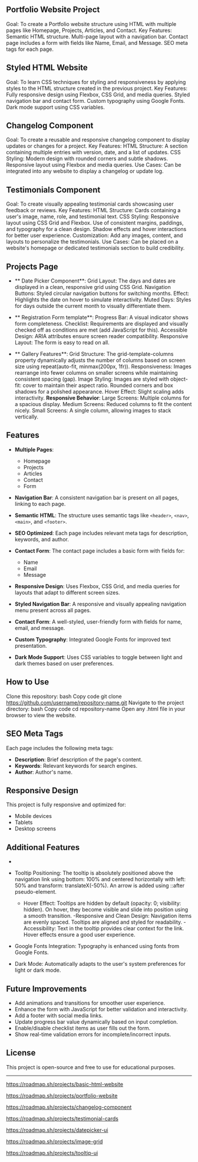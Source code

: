 ## Portfolio Website Project

Goal: To create a Portfolio website structure using HTML with multiple pages like Homepage, Projects, Articles, and Contact.
Key Features:
Semantic HTML structure.
Multi-page layout with a navigation bar.
Contact page includes a form with fields like Name, Email, and Message.
SEO meta tags for each page.

## Styled HTML Website

Goal: To learn CSS techniques for styling and responsiveness by applying styles to the HTML structure created in the previous project.
Key Features:
Fully responsive design using Flexbox, CSS Grid, and media queries.
Styled navigation bar and contact form.
Custom typography using Google Fonts.
Dark mode support using CSS variables.

## Changelog Component

Goal: To create a reusable and responsive changelog component to display updates or changes for a project.
Key Features:
HTML Structure:
A section containing multiple entries with version, date, and a list of updates.
CSS Styling:
Modern design with rounded corners and subtle shadows.
Responsive layout using Flexbox and media queries.
Use Cases:
Can be integrated into any website to display a changelog or update log.

## Testimonials Component

Goal: To create visually appealing testimonial cards showcasing user feedback or reviews.
Key Features:
HTML Structure:
Cards containing a user's image, name, role, and testimonial text.
CSS Styling:
Responsive layout using CSS Grid and Flexbox.
Use of consistent margins, paddings, and typography for a clean design.
Shadow effects and hover interactions for better user experience.
Customization:
Add any images, content, and layouts to personalize the testimonials.
Use Cases:
Can be placed on a website's homepage or dedicated testimonials section to build credibility.

## Projects Page

- ** Date Picker Component**:
	Grid Layout: The days and dates are displayed in a clean, responsive grid using CSS Grid.
	Navigation Buttons: Styled circular navigation buttons for switching months.
	Effect: Highlights the date on hover to simulate interactivity.
	Muted Days: Styles for days outside the current month to visually differentiate them.
	
- ** Registration Form template**:
	Progress Bar: A visual indicator shows form completeness.
	Checklist: Requirements are displayed and visually checked off as conditions are met (add JavaScript for this).
	Accessible Design: ARIA attributes ensure screen reader compatibility.
	Responsive Layout: The form is easy to read on all.
	
- ** Gallery Features**:
	Grid Structure: The grid-template-columns property dynamically adjusts the number of columns based on screen size using repeat(auto-fit, minmax(200px, 1fr)).
	Responsiveness: Images rearrange into fewer columns on smaller screens while maintaining consistent spacing (gap).
	Image Styling:
	Images are styled with object-fit: cover to maintain their aspect ratio.
	Rounded corners and box shadows for a polished appearance.
	Hover Effect: Slight scaling adds interactivity.
	**Responsive Behavior**:
	Large Screens: Multiple columns for a spacious display.
	Medium Screens: Reduced columns to fit the content nicely.
	Small Screens: A single column, allowing images to stack vertically.

## Features

- **Multiple Pages**:
  - Homepage
  - Projects
  - Articles
  - Contact
  - Form

- **Navigation Bar**:
  A consistent navigation bar is present on all pages, linking to each page.

- **Semantic HTML**:
  The structure uses semantic tags like `<header>`, `<nav>`, `<main>`, and `<footer>`.

- **SEO Optimized**:
  Each page includes relevant meta tags for description, keywords, and author.

- **Contact Form**:
  The contact page includes a basic form with fields for:
  - Name
  - Email
  - Message
  
- **Responsive Design**: 
    Uses Flexbox, CSS Grid, and media queries for layouts that adapt to different screen sizes.
- **Styled Navigation Bar**: 
	A responsive and visually appealing navigation menu present across all pages.
- **Contact Form**: 
	A well-styled, user-friendly form with fields for name, email, and message.
- **Custom Typography**:
	Integrated Google Fonts for improved text presentation.
- **Dark Mode Support**: 
	Uses CSS variables to toggle between light and dark themes based on user preferences.

## How to Use

 Clone this repository:
 bash
 Copy code
 git clone https://github.com/username/repository-name.git
 Navigate to the project directory:
 bash
 Copy code
 cd repository-name
 Open any .html file in your browser to view the website.

## SEO Meta Tags

Each page includes the following meta tags:
- **Description**: Brief description of the page's content.
- **Keywords**: Relevant keywords for search engines.
- **Author**: Author's name.

## Responsive Design

This project is fully responsive and optimized for:

- Mobile devices
- Tablets
- Desktop screens

## Additional Features
-
- Tooltip Positioning:
	The tooltip is absolutely positioned above the navigation link using bottom: 100% and centered horizontally with left: 50% and transform: translateX(-50%).
	An arrow is added using ::after pseudo-element.
	- Hover Effect:
		Tooltips are hidden by default (opacity: 0; visibility: hidden).
		On hover, they become visible and slide into position using a smooth transition.
	-Responsive and Clean Design:
		Navigation items are evenly spaced.
		Tooltips are aligned and styled for readability.
	-Accessibility:
		Text in the tooltip provides clear context for the link.
		Hover effects ensure a good user experience.
	
- Google Fonts Integration: Typography is enhanced using fonts from Google Fonts.
- Dark Mode: Automatically adapts to the user's system preferences for light or dark mode.

## Future Improvements

- Add animations and transitions for smoother user experience.
- Enhance the form with JavaScript for better validation and interactivity.
- Add a footer with social media links.
- Update progress bar value dynamically based on input completion.
- Enable/disable checklist items as user fills out the form.
- Show real-time validation errors for incomplete/incorrect inputs.

## License

This project is open-source and free to use for educational purposes.

---
https://roadmap.sh/projects/basic-html-website

https://roadmap.sh/projects/portfolio-website

https://roadmap.sh/projects/changelog-component

https://roadmap.sh/projects/testimonial-cards

https://roadmap.sh/projects/datepicker-ui

https://roadmap.sh/projects/image-grid

https://roadmap.sh/projects/tooltip-ui